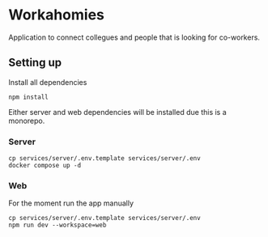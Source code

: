 # Workahomies

Application to connect collegues and people that is looking for co-workers.

## Setting up

Install all dependencies

```
npm install
```

Either server and web dependencies will be installed due this is a monorepo.

### Server

```
cp services/server/.env.template services/server/.env
docker compose up -d
```

### Web

For the moment run the app manually

```
cp services/server/.env.template services/server/.env
npm run dev --workspace=web
```
